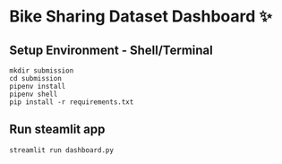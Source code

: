 # Bike Sharing Dataset Dashboard ✨

## Setup Environment - Shell/Terminal
```
mkdir submission
cd submission
pipenv install
pipenv shell
pip install -r requirements.txt
```

## Run steamlit app
```
streamlit run dashboard.py
```
